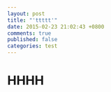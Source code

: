 ```yaml
---
layout: post
title: "'ttttt'"
date: 2015-02-23 21:02:43 +0800
comments: true
published: false
categories: test
---
```



HHHH
===========
